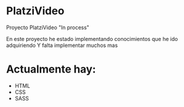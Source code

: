 # PlatziVideo
Proyecto PlatziVideo "In process"

En este proyecto he estado implementando conocimientos que he ido adquiriendo
Y falta implementar muchos mas

# Actualmente hay: 
- HTML
- CSS
- SASS
